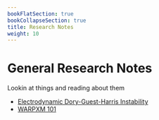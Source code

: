 ```yaml
---
bookFlatSection: true
bookCollapseSection: true
title: Research Notes
weight: 10
---
```


# General Research Notes

Lookin at things and reading about them

  - [Electrodynamic Dory-Guest-Harris Instability](dgh-datta.md)
  - [WARPXM 101](warpxm-101.md)